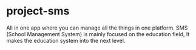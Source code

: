 # project-sms
All in one app where you can manage all the things in one platform. SMS (School Management System) is mainly focused on the education field, It makes the education system into the next level.
